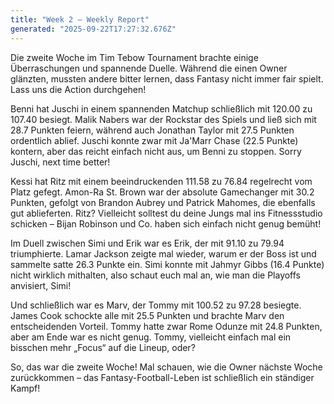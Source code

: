 ```yaml
---
title: "Week 2 – Weekly Report"
generated: "2025-09-22T17:27:32.676Z"
---
```


Die zweite Woche im Tim Tebow Tournament brachte einige Überraschungen und spannende Duelle. Während die einen Owner glänzten, mussten andere bitter lernen, dass Fantasy nicht immer fair spielt. Lass uns die Action durchgehen!

Benni hat Juschi in einem spannenden Matchup schließlich mit 120.00 zu 107.40 besiegt. Malik Nabers war der Rockstar des Spiels und ließ sich mit 28.7 Punkten feiern, während auch Jonathan Taylor mit 27.5 Punkten ordentlich ablief. Juschi konnte zwar mit Ja'Marr Chase (22.5 Punkte) kontern, aber das reicht einfach nicht aus, um Benni zu stoppen. Sorry Juschi, next time better!

Kessi hat Ritz mit einem beeindruckenden 111.58 zu 76.84 regelrecht vom Platz gefegt. Amon-Ra St. Brown war der absolute Gamechanger mit 30.2 Punkten, gefolgt von Brandon Aubrey und Patrick Mahomes, die ebenfalls gut ablieferten. Ritz? Vielleicht solltest du deine Jungs mal ins Fitnessstudio schicken – Bijan Robinson und Co. haben sich einfach nicht genug bemüht!

Im Duell zwischen Simi und Erik war es Erik, der mit 91.10 zu 79.94 triumphierte. Lamar Jackson zeigte mal wieder, warum er der Boss ist und sammelte satte 26.3 Punkte ein. Simi konnte mit Jahmyr Gibbs (16.4 Punkte) nicht wirklich mithalten, also schaut euch mal an, wie man die Playoffs anvisiert, Simi!

Und schließlich war es Marv, der Tommy mit 100.52 zu 97.28 besiegte. James Cook schockte alle mit 25.5 Punkten und brachte Marv den entscheidenden Vorteil. Tommy hatte zwar Rome Odunze mit 24.8 Punkten, aber am Ende war es nicht genug. Tommy, vielleicht einfach mal ein bisschen mehr „Focus“ auf die Lineup, oder?

So, das war die zweite Woche! Mal schauen, wie die Owner nächste Woche zurückkommen – das Fantasy-Football-Leben ist schließlich ein ständiger Kampf!
